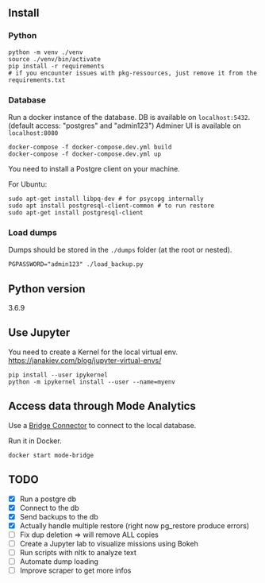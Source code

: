 ## Install

### Python

```
python -m venv ./venv
source ./venv/bin/activate
pip install -r requirements
# if you encounter issues with pkg-ressources, just remove it from the requirements.txt
```

### Database

Run a docker instance of the database.
DB is available on `localhost:5432`. (default access: "postgres" and "admin123")
Adminer UI is available on `localhost:8080`

```
docker-compose -f docker-compose.dev.yml build
docker-compose -f docker-compose.dev.yml up
```

You need to install a Postgre client on your machine.

For Ubuntu:

```
sudo apt-get install libpq-dev # for psycopg internally
sudo apt install postgresql-client-common # to run restore
sudo apt-get install postgresql-client
```

### Load dumps

Dumps should be stored in the `./dumps` folder (at the root or nested).

```
PGPASSWORD="admin123" ./load_backup.py
```

## Python version

3.6.9

## Use Jupyter

You need to create a Kernel for the local virtual env.
https://janakiev.com/blog/jupyter-virtual-envs/

```
pip install --user ipykernel
python -m ipykernel install --user --name=myenv
```

## Access data through Mode Analytics

Use a [Bridge Connector](https://mode.com/help/articles/how-mode-connects/#run-bridge-in-a-docker-container) to connect to the local database.

Run it in Docker.

```
docker start mode-bridge
```

## TODO

- [x] Run a postgre db
- [x] Connect to the db
- [x] Send backups to the db
- [x] Actually handle multiple restore (right now pg_restore produce errors)
- [ ] Fix dup deletion => will remove ALL copies
- [ ] Create a Jupyter lab to visualize missions using Bokeh
- [ ] Run scripts with nltk to analyze text
- [ ] Automate dump loading
- [ ] Improve scraper to get more infos
